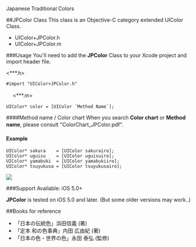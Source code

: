 Japanese Traditional Colors

##JPColor Class
This class is an Objective-C category extended UIColor Class.

+ UIColor+JPColor.h
+ UIColor+JPColor.m


###Usage
You'll need to add the __JPColor__ Class to your Xcode project and import header file.

<***.h>

	#import "UIColor+JPColor.h"

　
<***.m>

	UIColor* color = [UIColor `Method Name`];
####Method name / Color chart
When you search __Color chart__ or __Method name__, please consult "ColorChart_JPColor.pdf".
　
#### Example
    UIColor* sakura    = [UIColor sakurairo];    
    UIColor* uguisu    = [UIColor uguisuiro];  
    UIColor* yamabuki  = [UIColor yamabukiiro];
    UIColor* tsuyukusa = [UIColor tsuyukusairo]; 

![](https://raw.github.com/misorairo/JapaneseTraditionalColors/master/sampleColor.png)

###Support
Available: iOS 5.0+

__JPColor__ is tested on iOS 5.0 and later.
(But some older versions may work..) 


##Books for reference

+ 「日本の伝統色」浜田信義 (著) 
+ 「定本 和の色事典」内田 広由紀 (著) 
+ 「日本の色・世界の色」永田 泰弘 (監修) 